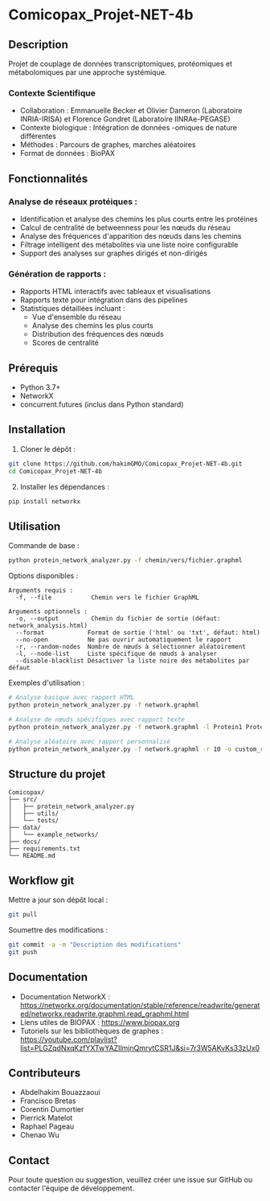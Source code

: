 # Comicopax_Projet-NET-4b
## Description
Projet de couplage de données transcriptomiques, protéomiques et métabolomiques par une approche systémique.
### Contexte Scientifique
- Collaboration : Emmanuelle Becker et Olivier Dameron (Laboratoire INRIA-IRISA) et Florence Gondret (Laboratoire IINRAe-PEGASE)
- Contexte biologique : Intégration de données -omiques de nature différentes
- Méthodes : Parcours de graphes, marches aléatoires
- Format de données : BioPAX

## Fonctionnalités
### Analyse de réseaux protéiques :
- Identification et analyse des chemins les plus courts entre les protéines
- Calcul de centralité de betweenness pour les nœuds du réseau
- Analyse des fréquences d'apparition des nœuds dans les chemins
- Filtrage intelligent des métabolites via une liste noire configurable
- Support des analyses sur graphes dirigés et non-dirigés

### Génération de rapports :
- Rapports HTML interactifs avec tableaux et visualisations
- Rapports texte pour intégration dans des pipelines
- Statistiques détaillées incluant :
  - Vue d'ensemble du réseau
  - Analyse des chemins les plus courts
  - Distribution des fréquences des nœuds
  - Scores de centralité

## Prérequis
- Python 3.7+
- NetworkX
- concurrent.futures (inclus dans Python standard)

## Installation
1. Cloner le dépôt :
```bash
git clone https://github.com/hakimGMO/Comicopax_Projet-NET-4b.git
cd Comicopax_Projet-NET-4b
```

2. Installer les dépendances :
```bash
pip install networkx
```

## Utilisation
Commande de base :
```bash
python protein_network_analyzer.py -f chemin/vers/fichier.graphml
```

Options disponibles :
```
Arguments requis :
  -f, --file           Chemin vers le fichier GraphML

Arguments optionnels :
  -o, --output         Chemin du fichier de sortie (défaut: network_analysis.html)
  --format            Format de sortie ('html' ou 'txt', défaut: html)
  --no-open           Ne pas ouvrir automatiquement le rapport
  -r, --random-nodes  Nombre de nœuds à sélectionner aléatoirement
  -l, --node-list     Liste spécifique de nœuds à analyser
  --disable-blacklist Désactiver la liste noire des métabolites par défaut
```

Exemples d'utilisation :
```bash
# Analyse basique avec rapport HTML
python protein_network_analyzer.py -f network.graphml

# Analyse de nœuds spécifiques avec rapport texte
python protein_network_analyzer.py -f network.graphml -l Protein1 Protein2 --format txt

# Analyse aléatoire avec rapport personnalisé
python protein_network_analyzer.py -f network.graphml -r 10 -o custom_report.html
```

## Structure du projet
```
Comicopax/
├── src/
│   ├── protein_network_analyzer.py
│   ├── utils/
│   └── tests/
├── data/
│   └── example_networks/
├── docs/
├── requirements.txt
└── README.md
```

## Workflow git
Mettre a jour son dépôt local :
```bash
git pull
```

Soumettre des modifications :
```bash
git commit -a -m "Description des modifications"
git push
```

## Documentation
+ Documentation NetworkX : https://networkx.org/documentation/stable/reference/readwrite/generated/networkx.readwrite.graphml.read_graphml.html
+ Liens utiles de BIOPAX : https://www.biopax.org
+ Tutoriels sur les bibliothèques de graphes : https://youtube.com/playlist?list=PLGZqdNxqKzfYXTwYAZIlmjnQmrytCSR1J&si=7r3W5AKvKs33zUx0

## Contributeurs
+ Abdelhakim Bouazzaoui
+ Francisco Bretas
+ Corentin Dumortier
+ Pierrick Matelot
+ Raphael Pageau
+ Chenao Wu

## Contact
Pour toute question ou suggestion, veuillez créer une issue sur GitHub ou contacter l'équipe de développement.
